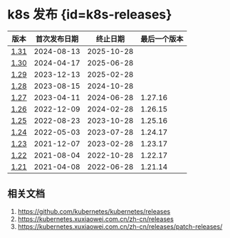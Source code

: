 # k8s 发布 {id=k8s-releases}

| 版本                                                       | 首次发布日期     | 终止日期       | 最后一个版本  |
|----------------------------------------------------------|------------|------------|---------|
| [1.31](https://kubernetes-v1-31.xuxiaowei.com.cn/zh-cn/) | 2024-08-13 | 2025-10-28 |         |
| [1.30](https://kubernetes-v1-30.xuxiaowei.com.cn/zh-cn/) | 2024-04-17 | 2025-06-28 |         |
| [1.29](https://kubernetes-v1-29.xuxiaowei.com.cn/zh-cn/) | 2023-12-13 | 2025-02-28 |         |
| [1.28](https://kubernetes-v1-28.xuxiaowei.com.cn/zh-cn/) | 2023-08-15 | 2024-10-28 |         |
| [1.27](https://kubernetes-v1-27.xuxiaowei.com.cn/zh-cn/) | 2023-04-11 | 2024-06-28 | 1.27.16 |
| [1.26](https://kubernetes-v1-26.xuxiaowei.com.cn/zh-cn/) | 2022-12-09 | 2024-02-28 | 1.26.15 |
| [1.25](https://kubernetes-v1-25.xuxiaowei.com.cn/zh-cn/) | 2022-08-23 | 2023-10-28 | 1.25.16 |
| [1.24](https://kubernetes-v1-24.xuxiaowei.com.cn/zh-cn/) | 2022-05-03 | 2023-07-28 | 1.24.17 |
| [1.23](https://kubernetes-v1-23.xuxiaowei.com.cn/zh/)    | 2021-12-07 | 2023-02-28 | 1.23.17 |
| [1.22](https://kubernetes-v1-22.xuxiaowei.com.cn/zh/)    | 2021-08-04 | 2022-10-28 | 1.22.17 |
| [1.21](https://kubernetes-v1-21.xuxiaowei.com.cn/zh/)    | 2021-04-08 | 2022-06-28 | 1.21.14 |

## 相关文档

1. https://github.com/kubernetes/kubernetes/releases
2. https://kubernetes.xuxiaowei.com.cn/zh-cn/releases
3. https://kubernetes.xuxiaowei.com.cn/zh-cn/releases/patch-releases/

<style>

._blog_k8s-releases #k8s-releases + table tr th:nth-child(1), 
._blog_k8s-releases #k8s-releases + table tr td:nth-child(1) {
    min-width: 45px;
}

._blog_k8s-releases #k8s-releases + table tr th:nth-child(2), 
._blog_k8s-releases #k8s-releases + table tr td:nth-child(2) {
    min-width: 105px;
}

._blog_k8s-releases #k8s-releases + table tr th:nth-child(3), 
._blog_k8s-releases #k8s-releases + table tr td:nth-child(3) {
    min-width: 105px;
}

._blog_k8s-releases #k8s-releases + table tr th:nth-child(4), 
._blog_k8s-releases #k8s-releases + table tr td:nth-child(4) {
    min-width: 105px;
}
</style>